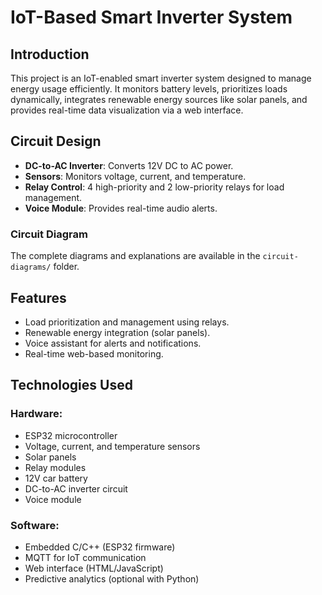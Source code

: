 # IoT-Based Smart Inverter System

## Introduction
This project is an IoT-enabled smart inverter system designed to manage energy usage efficiently. It monitors battery levels, prioritizes loads dynamically, integrates renewable energy sources like solar panels, and provides real-time data visualization via a web interface.

## Circuit Design
- **DC-to-AC Inverter**: Converts 12V DC to AC power.
- **Sensors**: Monitors voltage, current, and temperature.
- **Relay Control**: 4 high-priority and 2 low-priority relays for load management.
- **Voice Module**: Provides real-time audio alerts.

### Circuit Diagram
The complete diagrams and explanations are available in the `circuit-diagrams/` folder.

## Features
- Load prioritization and management using relays.
- Renewable energy integration (solar panels).
- Voice assistant for alerts and notifications.
- Real-time web-based monitoring.

## Technologies Used

### Hardware:
- ESP32 microcontroller
- Voltage, current, and temperature sensors
- Solar panels
- Relay modules
- 12V car battery
- DC-to-AC inverter circuit
- Voice module

### Software:
- Embedded C/C++ (ESP32 firmware)
- MQTT for IoT communication
- Web interface (HTML/JavaScript)
- Predictive analytics (optional with Python)

